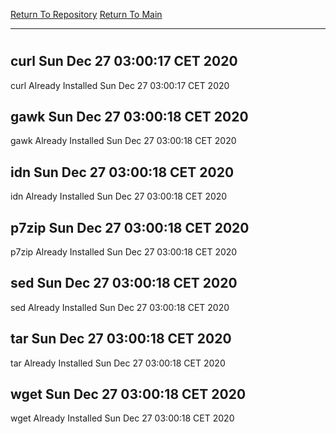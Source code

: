 [Return To Repository](https://github.com/bast69/piholeparser/)
[Return To Main](https://github.com/bast69/piholeparser/blob/master/RecentRunLogs/Mainlog.md)
____________________________________
# 
## curl Sun Dec 27 03:00:17 CET 2020
curl Already Installed Sun Dec 27 03:00:17 CET 2020
## gawk Sun Dec 27 03:00:18 CET 2020
gawk Already Installed Sun Dec 27 03:00:18 CET 2020
## idn Sun Dec 27 03:00:18 CET 2020
idn Already Installed Sun Dec 27 03:00:18 CET 2020
## p7zip Sun Dec 27 03:00:18 CET 2020
p7zip Already Installed Sun Dec 27 03:00:18 CET 2020
## sed Sun Dec 27 03:00:18 CET 2020
sed Already Installed Sun Dec 27 03:00:18 CET 2020
## tar Sun Dec 27 03:00:18 CET 2020
tar Already Installed Sun Dec 27 03:00:18 CET 2020
## wget Sun Dec 27 03:00:18 CET 2020
wget Already Installed Sun Dec 27 03:00:18 CET 2020
